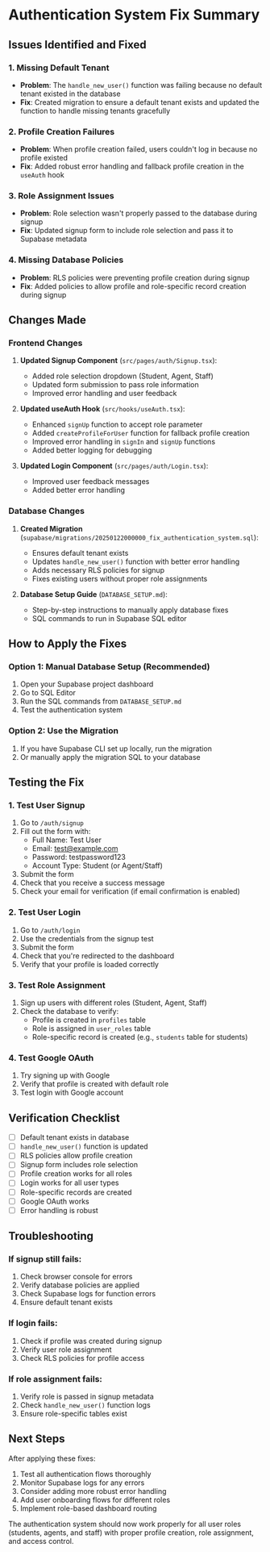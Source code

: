 # Authentication System Fix Summary

## Issues Identified and Fixed

### 1. **Missing Default Tenant**
- **Problem**: The `handle_new_user()` function was failing because no default tenant existed in the database
- **Fix**: Created migration to ensure a default tenant exists and updated the function to handle missing tenants gracefully

### 2. **Profile Creation Failures**
- **Problem**: When profile creation failed, users couldn't log in because no profile existed
- **Fix**: Added robust error handling and fallback profile creation in the `useAuth` hook

### 3. **Role Assignment Issues**
- **Problem**: Role selection wasn't properly passed to the database during signup
- **Fix**: Updated signup form to include role selection and pass it to Supabase metadata

### 4. **Missing Database Policies**
- **Problem**: RLS policies were preventing profile creation during signup
- **Fix**: Added policies to allow profile and role-specific record creation during signup

## Changes Made

### Frontend Changes

1. **Updated Signup Component** (`src/pages/auth/Signup.tsx`):
   - Added role selection dropdown (Student, Agent, Staff)
   - Updated form submission to pass role information
   - Improved error handling and user feedback

2. **Updated useAuth Hook** (`src/hooks/useAuth.tsx`):
   - Enhanced `signUp` function to accept role parameter
   - Added `createProfileForUser` function for fallback profile creation
   - Improved error handling in `signIn` and `signUp` functions
   - Added better logging for debugging

3. **Updated Login Component** (`src/pages/auth/Login.tsx`):
   - Improved user feedback messages
   - Added better error handling

### Database Changes

1. **Created Migration** (`supabase/migrations/20250122000000_fix_authentication_system.sql`):
   - Ensures default tenant exists
   - Updates `handle_new_user()` function with better error handling
   - Adds necessary RLS policies for signup
   - Fixes existing users without proper role assignments

2. **Database Setup Guide** (`DATABASE_SETUP.md`):
   - Step-by-step instructions to manually apply database fixes
   - SQL commands to run in Supabase SQL editor

## How to Apply the Fixes

### Option 1: Manual Database Setup (Recommended)
1. Open your Supabase project dashboard
2. Go to SQL Editor
3. Run the SQL commands from `DATABASE_SETUP.md`
4. Test the authentication system

### Option 2: Use the Migration
1. If you have Supabase CLI set up locally, run the migration
2. Or manually apply the migration SQL to your database

## Testing the Fix

### 1. Test User Signup
1. Go to `/auth/signup`
2. Fill out the form with:
   - Full Name: Test User
   - Email: test@example.com
   - Password: testpassword123
   - Account Type: Student (or Agent/Staff)
3. Submit the form
4. Check that you receive a success message
5. Check your email for verification (if email confirmation is enabled)

### 2. Test User Login
1. Go to `/auth/login`
2. Use the credentials from the signup test
3. Submit the form
4. Check that you're redirected to the dashboard
5. Verify that your profile is loaded correctly

### 3. Test Role Assignment
1. Sign up users with different roles (Student, Agent, Staff)
2. Check the database to verify:
   - Profile is created in `profiles` table
   - Role is assigned in `user_roles` table
   - Role-specific record is created (e.g., `students` table for students)

### 4. Test Google OAuth
1. Try signing up with Google
2. Verify that profile is created with default role
3. Test login with Google account

## Verification Checklist

- [ ] Default tenant exists in database
- [ ] `handle_new_user()` function is updated
- [ ] RLS policies allow profile creation
- [ ] Signup form includes role selection
- [ ] Profile creation works for all roles
- [ ] Login works for all user types
- [ ] Role-specific records are created
- [ ] Google OAuth works
- [ ] Error handling is robust

## Troubleshooting

### If signup still fails:
1. Check browser console for errors
2. Verify database policies are applied
3. Check Supabase logs for function errors
4. Ensure default tenant exists

### If login fails:
1. Check if profile was created during signup
2. Verify user role assignment
3. Check RLS policies for profile access

### If role assignment fails:
1. Verify role is passed in signup metadata
2. Check `handle_new_user()` function logs
3. Ensure role-specific tables exist

## Next Steps

After applying these fixes:
1. Test all authentication flows thoroughly
2. Monitor Supabase logs for any errors
3. Consider adding more robust error handling
4. Add user onboarding flows for different roles
5. Implement role-based dashboard routing

The authentication system should now work properly for all user roles (students, agents, and staff) with proper profile creation, role assignment, and access control.